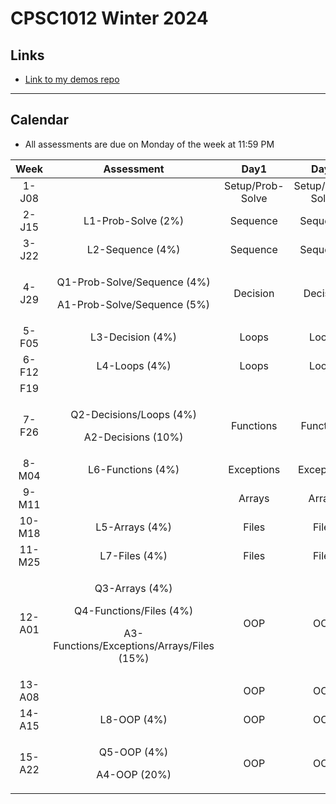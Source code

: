 # CPSC1012 Winter 2024

## Links

- [Link to my demos repo](https://github.com/RobbinLawJavaScript/javascript-demos.git)

---

## Calendar

- All assessments are due on Monday of the week at 11:59 PM

|Week|Assessment|Day1|Day2|Day3|
|:-:|:-:|:-:|:-:|:-:|
|1-J08||Setup/Prob-Solve|Setup/Prob-Solve|Setup/Prob-Solve|
|2-J15|L1-Prob-Solve (2%)|Sequence|Sequence|Sequence|
|3-J22|L2-Sequence (4%)|Sequence|Sequence|Sequence|
|4-J29|<p>Q1-Prob-Solve/Sequence (4%)</p> <p>A1-Prob-Solve/Sequence (5%)</p>|Decision|Decision|Decision|
|5-F05|L3-Decision (4%)|Loops|Loops|Loops|
|6-F12|L4-Loops (4%)|Loops|Loops|Loops|
|F19|||||
|7-F26|<p>Q2-Decisions/Loops (4%)</p> <p>A2-Decisions (10%)</p>|Functions|Functions|Functions|
|8-M04|L6-Functions (4%)|Exceptions|Exceptions|Exceptions|
|9-M11||Arrays|Arrays|Arrays|
|10-M18|L5-Arrays (4%)|Files|Files|Files|
|11-M25|L7-Files (4%)|Files|Files|Files|
|12-A01|<p>Q3-Arrays (4%)</p> <p>Q4-Functions/Files (4%)</p> <p>A3-Functions/Exceptions/Arrays/Files (15%)</p>|OOP|OOP|OOP|
|13-A08||OOP|OOP|OOP|
|14-A15|L8-OOP (4%)|OOP|OOP|OOP|
|15-A22|<p>Q5-OOP (4%)</p> <p>A4-OOP (20%)</p>|OOP|OOP|OOP|
